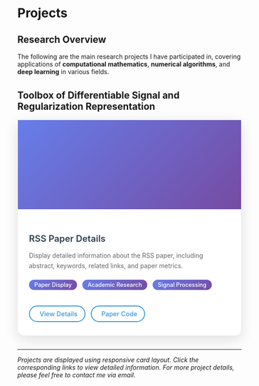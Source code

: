 # Projects

## Research Overview

The following are the main research projects I have participated in, covering applications of **computational mathematics**, **numerical algorithms**, and **deep learning** in various fields.

<div class="projects-gallery">

## Toolbox of Differentiable Signal and Regularization Representation

<div class="project-card" data-category="publications">
<div class="project-image" style="background: linear-gradient(135deg, #667eea, #764ba2); display: flex; align-items: center; justify-content: center;">
<div style="color: white; text-align: center; font-size: 3rem;">📄</div>
</div>
<div class="project-content">
<div class="project-info">
<h3>RSS Paper Details</h3>
<p>Display detailed information about the RSS paper, including abstract, keywords, related links, and paper metrics.</p>
<div class="project-tags">
<span class="tag">Paper Display</span>
<span class="tag">Academic Research</span>
<span class="tag">Signal Processing</span>
</div>
</div>
<div class="project-links">
<a href="../projects/paper-detail.html" class="project-link"><i class="fas fa-external-link-alt"></i> View Details</a>
<a href="https://github.com/lizhemin15/RSS" class="project-link"><i class="fab fa-github"></i> Paper Code</a>
</div>
</div>
</div>

</div>

<style>
.projects-gallery {
    margin-top: 2rem;
}

.project-card {
    background: #fff;
    border-radius: 15px;
    box-shadow: 0 8px 30px rgba(0,0,0,0.12);
    margin-bottom: 30px;
    overflow: visible;
    transition: all 0.3s ease;
    border: 1px solid #f0f0f0;
    min-height: 400px;
    display: flex;
    flex-direction: column;
}

.project-card:hover {
    transform: translateY(-8px);
    box-shadow: 0 20px 40px rgba(0,0,0,0.15);
}

.project-image {
    height: 200px;
    background-size: cover;
    background-position: center;
    background-repeat: no-repeat;
    position: relative;
    overflow: hidden;
    flex-shrink: 0;
    transition: transform 0.3s ease;
}

.project-card:hover .project-image {
    transform: scale(1.05);
}

.project-image::before,
.project-image::after {
    display: none !important;
}

.project-image * {
    display: none !important;
}

.project-content {
    padding: 25px 25px 30px 25px;
    flex-grow: 1;
    display: flex;
    flex-direction: column;
    justify-content: space-between;
}

.project-info {
    flex-grow: 1;
}

.project-content h3 {
    color: #2c3e50;
    margin-bottom: 12px;
    font-size: 1.25rem;
    font-weight: 600;
    line-height: 1.3;
}

.project-content p {
    color: #666;
    margin-bottom: 20px;
    line-height: 1.6;
}

.project-tags {
    margin-bottom: 20px;
}

.tag {
    display: inline-block;
    background: linear-gradient(135deg, #667eea, #764ba2);
    color: white;
    padding: 4px 12px;
    border-radius: 20px;
    font-size: 0.8rem;
    margin-right: 8px;
    margin-bottom: 5px;
    font-weight: 500;
}

.project-links {
    display: flex;
    gap: 12px;
    margin-top: auto;
    padding-top: 10px;
}

.project-link {
    padding: 8px 16px;
    border: 2px solid #3498db;
    color: #3498db;
    text-decoration: none;
    border-radius: 25px;
    font-size: 0.9rem;
    font-weight: 500;
    transition: all 0.3s ease;
    display: flex;
    align-items: center;
    gap: 6px;
}

.project-link:hover {
    background: #3498db;
    color: white;
    transform: translateY(-2px);
    text-decoration: none;
}

@media (max-width: 768px) {
    .project-card {
        min-height: 350px;
    }
    
    .project-image {
        height: 150px;
    }
    
    .project-content {
        padding: 20px 20px 25px 20px;
    }
    
    .project-links {
        flex-wrap: wrap;
    }
    
    .project-link {
        font-size: 0.8rem;
        padding: 6px 12px;
    }
}
</style>

---

*Projects are displayed using responsive card layout. Click the corresponding links to view detailed information. For more project details, please feel free to contact me via email.*